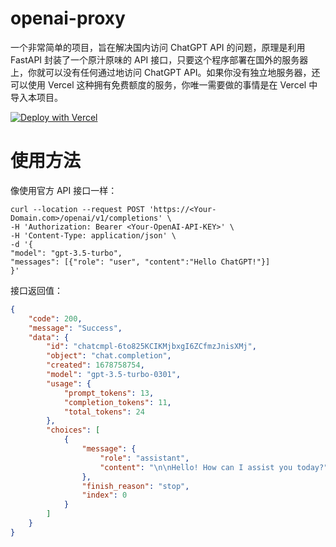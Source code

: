 # openai-proxy

一个非常简单的项目，旨在解决国内访问 ChatGPT API 的问题，原理是利用 FastAPI 封装了一个原汁原味的 API 接口，只要这个程序部署在国外的服务器上，你就可以没有任何通过地访问 ChatGPT API。如果你没有独立地服务器，还可以使用 Vercel 这种拥有免费额度的服务，你唯一需要做的事情是在 Vercel 中导入本项目。

[![Deploy with Vercel](https://vercel.com/button)](https://vercel.com/new/clone?repository-url=https://github.com/qinyuanpei/openai-proxy)

# 使用方法
像使用官方 API 接口一样：

```curl
curl --location --request POST 'https://<Your-Domain.com>/openai/v1/completions' \
-H 'Authorization: Bearer <Your-OpenAI-API-KEY>' \
-H 'Content-Type: application/json' \
-d '{
"model": "gpt-3.5-turbo",
"messages": [{"role": "user", "content":"Hello ChatGPT!"}]
}'
```

接口返回值：
```json
{
    "code": 200,
    "message": "Success",
    "data": {
        "id": "chatcmpl-6to825KCIKMjbxgI6ZCfmzJnisXMj",
        "object": "chat.completion",
        "created": 1678758754,
        "model": "gpt-3.5-turbo-0301",
        "usage": {
            "prompt_tokens": 13,
            "completion_tokens": 11,
            "total_tokens": 24
        },
        "choices": [
            {
                "message": {
                    "role": "assistant",
                    "content": "\n\nHello! How can I assist you today?"
                },
                "finish_reason": "stop",
                "index": 0
            }
        ]
    }
}
```



